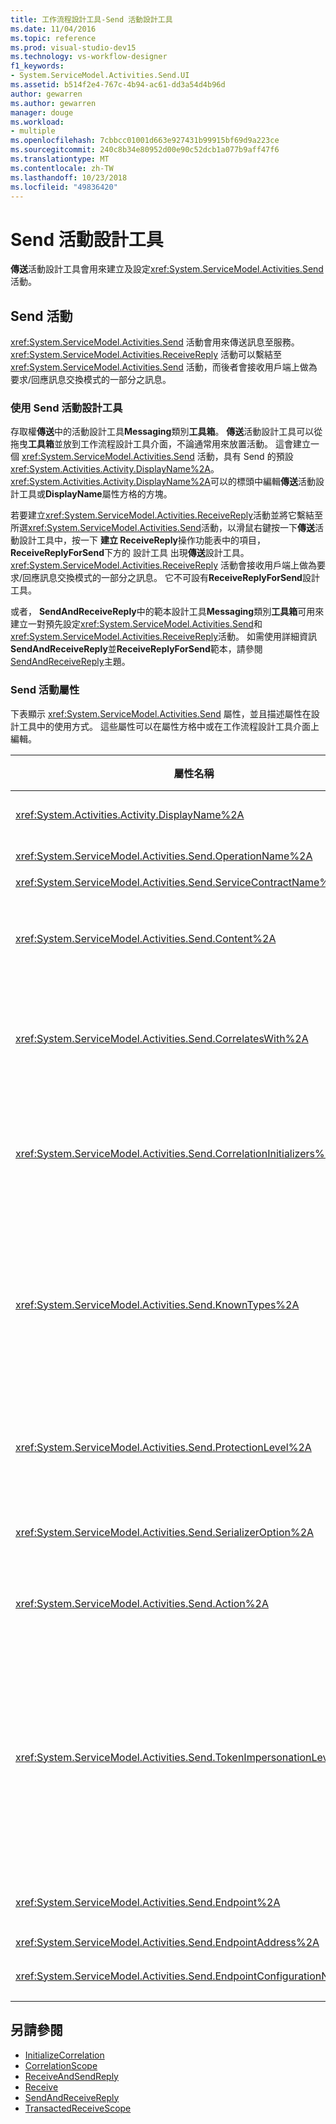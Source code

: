 ```yaml
---
title: 工作流程設計工具-Send 活動設計工具
ms.date: 11/04/2016
ms.topic: reference
ms.prod: visual-studio-dev15
ms.technology: vs-workflow-designer
f1_keywords:
- System.ServiceModel.Activities.Send.UI
ms.assetid: b514f2e4-767c-4b94-ac61-dd3a54d4b96d
author: gewarren
ms.author: gewarren
manager: douge
ms.workload:
- multiple
ms.openlocfilehash: 7cbbcc01001d663e927431b99915bf69d9a223ce
ms.sourcegitcommit: 240c8b34e80952d00e90c52dcb1a077b9aff47f6
ms.translationtype: MT
ms.contentlocale: zh-TW
ms.lasthandoff: 10/23/2018
ms.locfileid: "49836420"
---
```

# <a name="send-activity-designer"></a>Send 活動設計工具

**傳送**活動設計工具會用來建立及設定<xref:System.ServiceModel.Activities.Send>活動。

## <a name="the-send-activity"></a>Send 活動

 <xref:System.ServiceModel.Activities.Send> 活動會用來傳送訊息至服務。 <xref:System.ServiceModel.Activities.ReceiveReply> 活動可以繫結至 <xref:System.ServiceModel.Activities.Send> 活動，而後者會接收用戶端上做為要求/回應訊息交換模式的一部分之訊息。

### <a name="using-the-send-activity-designer"></a>使用 Send 活動設計工具

存取權**傳送**中的活動設計工具**Messaging**類別**工具箱**。 **傳送**活動設計工具可以從拖曳**工具箱**並放到工作流程設計工具介面，不論通常用來放置活動。 這會建立一個 <xref:System.ServiceModel.Activities.Send> 活動，具有 Send 的預設 <xref:System.Activities.Activity.DisplayName%2A>。 <xref:System.Activities.Activity.DisplayName%2A>可以的標頭中編輯**傳送**活動設計工具或**DisplayName**屬性方格的方塊。

若要建立<xref:System.ServiceModel.Activities.ReceiveReply>活動並將它繫結至所選<xref:System.ServiceModel.Activities.Send>活動，以滑鼠右鍵按一下**傳送**活動設計工具中，按一下 **建立 ReceiveReply**操作功能表中的項目，**ReceiveReplyForSend**下方的 設計工具 出現**傳送**設計工具。 <xref:System.ServiceModel.Activities.ReceiveReply> 活動會接收用戶端上做為要求/回應訊息交換模式的一部分之訊息。 它不可設有**ReceiveReplyForSend**設計工具。

或者， **SendAndReceiveReply**中的範本設計工具**Messaging**類別**工具箱**可用來建立一對預先設定<xref:System.ServiceModel.Activities.Send>和<xref:System.ServiceModel.Activities.ReceiveReply>活動。 如需使用詳細資訊**SendAndReceiveReply**並**ReceiveReplyForSend**範本，請參閱[SendAndReceiveReply](../workflow-designer/sendandreceivereply-template-designer.md)主題。

### <a name="the-send-activity-properties"></a>Send 活動屬性

下表顯示 <xref:System.ServiceModel.Activities.Send> 屬性，並且描述屬性在設計工具中的使用方式。 這些屬性可以在屬性方格中或在工作流程設計工具介面上編輯。


| 屬性名稱 | 必要項 | 使用方式 |
|-|----------|-|
| <xref:System.Activities.Activity.DisplayName%2A> | False | <xref:System.ServiceModel.Activities.Send> 活動的易記名稱。 預設為 Send。 雖然 <xref:System.Activities.Activity.DisplayName%2A> 並非絕對必要，但建議您盡量使用。 |
| <xref:System.ServiceModel.Activities.Send.OperationName%2A> | True | 這個 <xref:System.ServiceModel.Activities.Send> 活動呼叫之服務作業的名稱。 這個屬性用來建構的預設值**動作**屬性若**動作**未明確設定屬性。 |
| <xref:System.ServiceModel.Activities.Send.ServiceContractName%2A> | True | 要呼叫之服務所實作的服務合約名稱。 |
| <xref:System.ServiceModel.Activities.Send.Content%2A> | False | 指定要接收的訊息或參數內容。 這可以是 <xref:System.ServiceModel.Activities.ReceiveMessageContent> 活動或 <xref:System.ServiceModel.Activities.ReceiveParametersContent> 活動。 編輯此屬性，選取旁邊的省略符號按鈕**內容**欄位中屬性方格，或按一下**定義...** 按鈕旁邊**內容**標籤上**接收**活動設計工具介面。 兩者都顯示**內容定義**對話方塊。 如需如何使用這個方塊的詳細資訊，請參閱[內容定義對話方塊](../workflow-designer/content-definition-dialog-box.md)主題。 |
| <xref:System.ServiceModel.Activities.Send.CorrelatesWith%2A> | False | 指定用來路由訊息到適當工作流程執行個體的 <xref:System.ServiceModel.Activities.CorrelationHandle>。<br /><br /> 按一下省略符號按鈕旁<xref:System.ServiceModel.Activities.Send.CorrelatesWith%2A>以開啟 屬性 方格中的屬性**運算式編輯器** 對話方塊。 如需有關使用此對話方塊，請參閱[如何： 使用 「 運算式編輯器](../workflow-designer/how-to-use-the-expression-editor.md)主題。 |
| <xref:System.ServiceModel.Activities.Send.CorrelationInitializers%2A> | False | 指定 <xref:System.ServiceModel.Activities.CorrelationInitializer> 物件的集合，這些物件會初始化多個 <xref:System.ServiceModel.Activities.CorrelationHandle> 物件，用來設定工作流程內的這個 <xref:System.ServiceModel.Activities.Send> 活動。 按一下省略符號按鈕旁<xref:System.ServiceModel.Activities.Send.CorrelationInitializers%2A>以開啟 屬性 方格中的屬性**加入相互關聯初始設定式** 對話方塊。 如需使用此方塊的詳細資訊，請參閱[加入 CorrelationInitializers 對話方塊](../workflow-designer/add-correlationinitializers-dialog-box.md)主題。 |
| <xref:System.ServiceModel.Activities.Send.KnownTypes%2A> | False | 這個 <xref:System.ServiceModel.Activities.Send> 活動要呼叫之服務作業之已知型別的集合。 這個屬性應該搭配 <xref:System.ServiceModel.Activities.Receive.SerializerOption%2A> 屬性 (設定為 <xref:System.Runtime.Serialization.DataContractSerializer>) 使用。 如果使用 <xref:System.Xml.Serialization.XmlSerializer>，則會忽略此項。<br /><br /> 選取旁邊的省略符號按鈕**KnownTypes**欄位中顯示的屬性方格**型別集合編輯器**對話方塊中，您可以加入相關型別。<br /><br /> 選取旁邊的省略符號按鈕**KnownTypes**欄位中顯示的屬性方格**型別集合編輯器**對話方塊中，您可以加入相關型別。 如需使用此方塊的詳細資訊，請參閱[型別集合編輯器對話方塊](../workflow-designer/type-collection-editor-dialog-box.md)主題。 |
| <xref:System.ServiceModel.Activities.Send.ProtectionLevel%2A> | True | 指定訊息的 <xref:System.Net.Security.ProtectionLevel>。<br /><br /> 1。<xref:System.Net.Security.ProtectionLevel>表示僅有驗證。<br />2。<xref:System.Net.Security.ProtectionLevel>表示簽署資料以協助確保傳輸之資料的完整性。<br />3。<xref:System.Net.Security.ProtectionLevel>表示加密並簽署資料以協助確保傳輸之資料的完整性與機密性。 |
| <xref:System.ServiceModel.Activities.Send.SerializerOption%2A> | True | <xref:System.ServiceModel.Activities.Send> 活動要呼叫之服務作業所要使用的序列化程式。 預設值是 <xref:System.Runtime.Serialization.DataContractSerializer>，這會使用提供的資料合約，將型別的執行個體序列化及還原序列化，成為 XML 資料流或文件。 |
| <xref:System.ServiceModel.Activities.Send.Action%2A> | False | 指定訊息的動作標頭。 如果明確設定，其值會預設為： https://tempuri.org/{service合約命名空間} / {服務合約名稱} / {作業名稱}。 如果在 <xref:System.ServiceModel.Activities.Send> 活動上指定，則接收訊息的 <xref:System.ServiceModel.Activities.Receive> 活動必須與要正確傳遞的訊息具有相同的值。 |
| <xref:System.ServiceModel.Activities.Send.TokenImpersonationLevel%2A> | | 訊息的接收者允許的 <xref:System.Security.Principal.TokenImpersonationLevel>。 它會定義安全性模擬等級，控管的伺服器處理序可代表用戶端處理序的程度。<xref:System.Security.Principal.TokenImpersonationLevel> 表示為未指派模擬等級。 <xref:System.Security.Principal.TokenImpersonationLevel> 表示伺服器處理序無法取得用戶端的識別資訊，也無法模擬用戶端。 <xref:System.Security.Principal.TokenImpersonationLevel> 表示伺服器處理序可以取得關於用戶端的資訊，例如安全識別項和權限，但無法模擬用戶端。 對於匯出其自己的物件之伺服器 (例如匯出資料表和檢視表的資料庫產品) 而言，這將會很有用。 藉由使用所擷取的用戶端安全性資訊，伺服器便可做出存取驗證決策，而不用具備使用其他服務的能力，這些服務使用用戶端的安全性內容。 <xref:System.Security.Principal.TokenImpersonationLevel> 表示伺服器處理序可在其本機系統上模擬用戶端的安全性內容。 伺服器無法在遠端系統上模擬用戶端。 <xref:System.Security.Principal.TokenImpersonationLevel> 表示伺服器處理序可在遠端系統上模擬用戶端的安全性內容。 |
| <xref:System.ServiceModel.Activities.Send.Endpoint%2A> | | <xref:System.ServiceModel.Endpoint> 活動傳送訊息的目標 <xref:System.ServiceModel.Activities.Send>。 如果這個屬性設定<xref:System.ServiceModel.Activities.Send.EndpointConfigurationName%2A>屬性應該**null**。 |
| <xref:System.ServiceModel.Activities.Send.EndpointAddress%2A> | | 訊息傳送至的 <xref:System.ServiceModel.EndpointAddress>。 |
| <xref:System.ServiceModel.Activities.Send.EndpointConfigurationName%2A> | | 端點組態的名稱。 這個屬性會在您設定組態檔中的端點時設定。 這個屬性應該設定為指定的名稱**\<端點 >** 組態檔中的項目。 如果設定這個屬性，<xref:System.ServiceModel.Activities.Send.Endpoint%2A>屬性應該**null**。 |

## <a name="see-also"></a>另請參閱

- [InitializeCorrelation](../workflow-designer/initializecorrelation-activity-designer.md)
- [CorrelationScope](../workflow-designer/correlationscope-activity-designer.md)
- [ReceiveAndSendReply](../workflow-designer/receiveandsendreply-template-designer.md)
- [Receive](../workflow-designer/receive-activity-designer.md)
- [SendAndReceiveReply](../workflow-designer/sendandreceivereply-template-designer.md)
- [TransactedReceiveScope](../workflow-designer/transactedreceivescope-activity-designer.md)